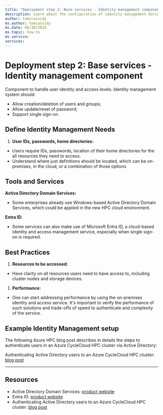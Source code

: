 ```yaml
---
title: "Deployment step 2: Base services - Identity management component"
description: Learn about the configuration of identity management during migration deployment step two.
author: tomvcassidy
ms.author: tomcassidy
ms.date: 08/30/2024
ms.topic: how-to
ms.service: 
services: 
---
```


# Deployment step 2: Base services - Identity management component

Component to handle user identity and access levels. Identity management system should:

- Allow creation/deletion of users and groups;
- Allow update/reset of password;
- Support single sign-on.

## Define Identity Management Needs

1. **User IDs, passwords, home directories:**

- Users require IDs, passwords, location of their home directories for the all resources they need to access.
- Understand where just definitions should be located, which can be on-premises, in the cloud, or a combination of those options

## Tools and Services

**Active Directory Domain Services:**

- Some enterprises already use Windows-based Active Directory Domain Services, which could be applied in the new HPC cloud environment.

**Entra ID**:

- Some services can also make use of Microsoft Entra ID, a cloud-based identity and access management service, especially when single sign-on is required.

## Best Practices

1. **Resources to be accessed:**

- Have clarity on all resources users need to have access to, including cluster nodes and storage devices.

1. **Performance:**

- One can start addressing performance by using the on-premises identity and access service. It's important to verify the performance of such solutions and trade-offs of speed to authenticate and complexity of the service.

## Example Identity Management setup

The following Azure HPC blog post describes in details the steps to authenticate
users in an Azure CycleCloud HPC cluster via Active Directory:

Authenticating Active Directory users to an Azure CycleCloud HPC cluster: [blog post](https://techcommunity.microsoft.com/t5/azure-high-performance-computing/authenticating-active-directory-users-to-an-azure-cyclecloud-hpc/ba-p/3757085)

---

## Resources

- Active Directory Domain Services: [product website](/windows-server/identity/ad-ds/get-started/virtual-dc/active-directory-domain-services-overview)
- Entra ID: [product website](/entra/identity/)
- Authenticating Active Directory users to an Azure CycleCloud HPC cluster: [blog post](https://techcommunity.microsoft.com/t5/azure-high-performance-computing/authenticating-active-directory-users-to-an-azure-cyclecloud-hpc/ba-p/3757085)
